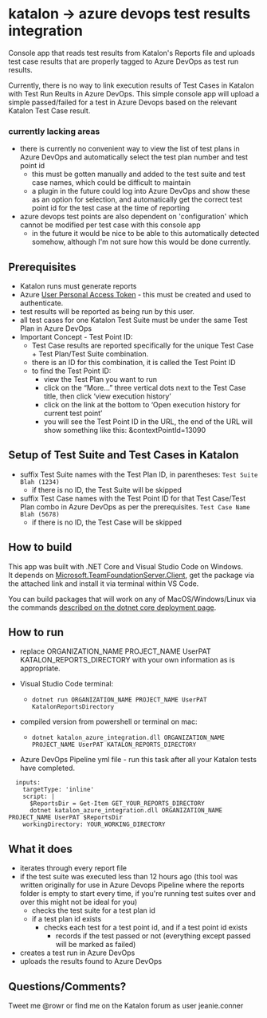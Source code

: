 # katalon -> azure devops test results integration
Console app that reads test results from Katalon's Reports file and uploads test case results that are properly tagged to Azure DevOps as test run results.

Currently, there is no way to link execution results of Test Cases in Katalon with Test Run Reults in Azure DevOps.  This simple console app will upload a simple passed/failed for a test in Azure Devops based on the relevant Katalon Test Case result.

### currently lacking areas
- there is currently no convenient way to view the list of test plans in Azure DevOps and automatically select the test plan number and test point id
  - this must be gotten manually and added to the test suite and test case names, which could be difficult to maintain
  - a plugin in the future could log into Azure DevOps and show these as an option for selection, and automatically get the correct test point id for the test case at the time of reporting
- azure devops test points are also dependent on 'configuration' which cannot be modified per test case with this console app
  - in the future it would be nice to be able to this automatically detected somehow, although I'm not sure how this would be done currently.

## Prerequisites
- Katalon runs must generate reports
- Azure [User Personal Access Token](https://docs.microsoft.com/en-us/azure/devops/organizations/accounts/use-personal-access-tokens-to-authenticate?view=azure-devops&tabs=preview-page) - this must be created and used to authenticate.  
 - test results will be reported as being run by this user.
- all test cases for one Katalon Test Suite must be under the same Test Plan in Azure DevOps
- Important Concept - Test Point ID:
  - Test Case results are reported specifically for the unique Test Case + Test Plan/Test Suite combination. 
  - there is an ID for this combination, it is called the Test Point ID
  - to find the Test Point ID:
    - view the Test Plan you want to run
    - click on the “More…” three vertical dots next to the Test Case title, then click ‘view execution history’
    - click on the link at the bottom to ‘Open execution history for current test point’
    - you will see the Test Point ID in the URL, the end of the URL will show something like this: &contextPointId=13090

## Setup of Test Suite and Test Cases in Katalon
- suffix Test Suite names with the Test Plan ID, in parentheses:  `Test Suite Blah (1234)`
  - if there is no ID, the Test Suite will be skipped
- suffix Test Case names with the Test Point ID for that Test Case/Test Plan combo in Azure DevOps as per the prerequisites. `Test Case Name Blah (5678)`
  - if there is no ID, the Test Case will be skipped

## How to build
This app was built with .NET Core and Visual Studio Code on Windows.  
It depends on [Microsoft.TeamFoundationServer.Client](https://www.nuget.org/packages/Microsoft.TeamFoundationServer.Client/), get the package via the attached link and install it via terminal within VS Code.

You can build packages that will work on any of MacOS/Windows/Linux via the commands [described on the dotnet core deployment page](https://docs.microsoft.com/en-us/dotnet/core/deploying/).



## How to run
 - replace ORGANIZATION_NAME PROJECT_NAME UserPAT KATALON_REPORTS_DIRECTORY with your own information as is appropriate.
 
 - Visual Studio Code terminal:
   - `dotnet run ORGANIZATION_NAME PROJECT_NAME UserPAT KatalonReportsDirectory`
  
 - compiled version from powershell or terminal on mac:
   - `dotnet katalon_azure_integration.dll ORGANIZATION_NAME PROJECT_NAME UserPAT KATALON_REPORTS_DIRECTORY`
   
 - Azure DevOps Pipeline yml file - run this task after all your Katalon tests have completed.
  ```task: PowerShell@2
    inputs:
      targetType: 'inline'
      script: |
        $ReportsDir = Get-Item GET_YOUR_REPORTS_DIRECTORY
        dotnet katalon_azure_integration.dll ORGANIZATION_NAME PROJECT_NAME UserPAT $ReportsDir
      workingDirectory: YOUR_WORKING_DIRECTORY
  ```
      
## What it does
 - iterates through every report file
 - if the test suite was executed less than 12 hours ago (this tool was written originally for use in Azure Devops Pipeline where the reports folder is empty to start every time, if you're running test suites over and over this might not be ideal for you)
   - checks the test suite for a test plan id
   - if a test plan id exists
     - checks each test for a test point id, and if a test point id exists
       - records if the test passed or not (everything except passed will be marked as failed)
 - creates a test run in Azure DevOps
 - uploads the results found to Azure DevOps


## Questions/Comments?
Tweet me @rowr or find me on the Katalon forum as user jeanie.conner
